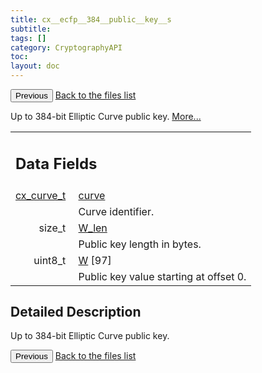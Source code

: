 ```yaml
---
title: cx__ecfp__384__public__key__s
subtitle:
tags: []
category: CryptographyAPI
toc:
layout: doc
---
```


<button class="uk-button uk-button-default uk-button-small uk-margin-medium-top" onclick="history.back()">Previous</button>
<a class="uk-button uk-button-default uk-button-small uk-margin-medium-top crypto-button" href="../../crypto-api/files">Back to the files list</a>


<p>Up to 384-bit Elliptic Curve public key.  
 <a href="../cx__ecfp__384__public__key__s#details">More...</a></p>
<table class="memberdecls">
<tr class="heading"><td colspan="4"><h2 class="groupheader"><a name="pub-attribs"></a>
Data Fields</h2></td></tr>
<tr class="memitem:a474bc8df07e877791f9b39dac8f9a8df"><td class="memItemLeft" align="right" valign="top"><a id="a474bc8df07e877791f9b39dac8f9a8df"></a>
<a class="el" href="../ox__ec_8h#ada004671ae8fe2032d4c144ed6ebb837">cx_curve_t</a>&#160;</td><td colspan="3" class="memItemRight" valign="bottom"><a class="el" href="../cx__ecfp__384__public__key__s#a474bc8df07e877791f9b39dac8f9a8df">curve</a></td></tr>
<tr class="memdesc:a474bc8df07e877791f9b39dac8f9a8df"><td class="mdescLeft">&#160;</td><td colspan="3" class="mdescRight">Curve identifier. <br /></td></tr>
<tr class="memitem:ac152483a0bfb4609cbecb818583b1c14"><td class="memItemLeft" align="right" valign="top"><a id="ac152483a0bfb4609cbecb818583b1c14"></a>
size_t&#160;</td><td colspan="3" class="memItemRight" valign="bottom"><a class="el" href="../cx__ecfp__384__public__key__s#ac152483a0bfb4609cbecb818583b1c14">W_len</a></td></tr>
<tr class="memdesc:ac152483a0bfb4609cbecb818583b1c14"><td class="mdescLeft">&#160;</td><td colspan="3" class="mdescRight">Public key length in bytes. <br /></td></tr>
<tr class="memitem:adfd478cca9830cedef7604df41a02d9a"><td class="memItemLeft" align="right" valign="top"><a id="adfd478cca9830cedef7604df41a02d9a"></a>
uint8_t&#160;</td><td colspan="3" class="memItemRight" valign="bottom"><a class="el" href="../cx__ecfp__384__public__key__s#adfd478cca9830cedef7604df41a02d9a">W</a> [97]</td></tr>
<tr class="memdesc:adfd478cca9830cedef7604df41a02d9a"><td class="mdescLeft">&#160;</td><td colspan="3" class="mdescRight">Public key value starting at offset 0. <br /></td></tr>
</table>
<a name="details" id="details"></a>

## Detailed Description

<div class="textblock"><p>Up to 384-bit Elliptic Curve public key. </p>
<button class="uk-button uk-button-default uk-button-small uk-margin-medium-top" onclick="history.back()">Previous</button>
<a class="uk-button uk-button-default uk-button-small uk-margin-medium-top crypto-button" href="../../crypto-api/files">Back to the files list</a>
